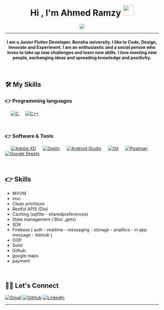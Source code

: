 
<h1 align="center">Hi , I'm Ahmed Ramzy <img src="https://media.giphy.com/media/hvRJCLFzcasrR4ia7z/giphy.gif" width="35"></h1>
<p align="center">
  <a href="https://github.com/DenverCoder1/readme-typing-svg"><img src="https://readme-typing-svg.herokuapp.com?lines=Computer+Science+Student;DS;Always%20learning%20new%20things&center=true&width=500&height=50"></a>
</p>
<hr/>
<h4 align="center">I am a Junior Flutter Developer. Beneha university. I like to Code, Design, Innovate and Experiment. I am an enthusiastic and a social person who loves to take up new challenges and learn new skills. I love meeting new people, exchanging ideas and spreading knowledge and positivity.</h4>
<br>


## 🛠️ My Skills

### 👉 Programming languages

<p align="left"> 
  &emsp; 
  <a href="https://www.cprogramming.com/" target="_blank"> 
    <img alt="C" src="https://www.bing.com/th?id=OSK.298b235b25173985ec775130d2c91834&w=156&h=112&c=7&o=6&pid=SANGAM">
  </a> 
  &emsp;
  <a href="https://www.w3schools.com/cpp/" target="_blank"> 
    <img alt="C++" src="https://www.bing.com/th?id=OSK.5806625e7aed9aef732a787cb2a1cc6e&w=156&h=112&c=7&o=6&pid=SANGAM">
  </a> 

  &emsp;

</p>


 ### 👉 Software & Tools
 
<p>
  &emsp;
    <a href="#"><img alt="Adobe XD" src="https://encrypted-tbn0.gstatic.com/images?q=tbn:ANd9GcT6Fe1Bev7NiDFQSPsIlnKFIko-AkZgJ_UdqIP28yGEBw&s"></a>
  &emsp;
    <a href="#"><img alt="Zeplin" src="https://encrypted-tbn0.gstatic.com/images?q=tbn:ANd9GcTHn2j2cVbMGc46M2IRps0yaKlcbwcerMzt66-81xARqA&s"></a>
  &emsp;
    <a href="#"><img alt="Android Studio" src="https://encrypted-tbn0.gstatic.com/images?q=tbn:ANd9GcSk_WdMNT6qRtETQwwns_cMNBHw9dXMKVvj34rcKEKX&s"></a>
  &emsp;
    <a href="#"><img alt="Git" src="https://encrypted-tbn0.gstatic.com/images?q=tbn:ANd9GcQXqDKyfbUJ3bsDc5tPovwsAHicZqq5HIMDYPvmRzpdmg&s"></a>
  &emsp;
    <a href="#"><img alt="Postman" src="https://encrypted-tbn0.gstatic.com/images?q=tbn:ANd9GcQ55hpA8u5i-8nyRi-fd35ravm95B1KzGmruJ0owEvIfg&s"></a>
  &emsp;
    <a href="#"><img alt="Google Sheets" src="https://encrypted-tbn0.gstatic.com/images?q=tbn:ANd9GcTOJ5yyRiQPo2gc5IocLQztPzfQynsD-olnvW3_8mIM&s"></a>

</p>

<br/>

## 👉 Skills 
* MVVM
* mvc
* Clean artichture
* Restful APIS (Dio)
* Caching (sqflite - sharedpreferences) 
* State management ( Bloc ,getx)
* SDK
* Firebase ( auth - realtime - messaging - storage - analitics - in app message - Admob )
* OOP
* Solid
* Github
* google maps
* payment

<br/>

## 🙋‍♀️ Let's Connect
<p align="center">


<a href="mailto:amedramzy11345@gmail.com"><img src="https://img.icons8.com/bubbles/50/000000/gmail.png" alt="Gmail"/></a>
<a href="https://github.com/ahmedramzy123"><img src="https://img.icons8.com/bubbles/50/000000/github.png" alt="GitHub"/></a>
<a href="https://www.linkedin.com/in/ahmed-ramzy-flutter"><img src="https://img.icons8.com/bubbles/50/000000/linkedin.png" alt="LinkedIn"/></a>

</p>

<hr/>









